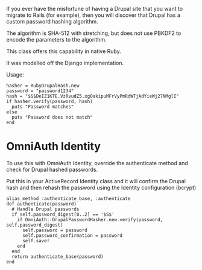 If you ever have the misfortune of having a Drupal site that you want to migrate 
to Rails (for example), then you will discover that Drupal has a custom password
hashing algorithm.

The algorithm is SHA-512 with stretching, but does not use PBKDF2 to encode the
parameters to the algorithm.

This class offers this capability in native Ruby.

It was modelled off the Django implementation.


Usage:

    hasher = RubyDrupalHash.new
    password = "password1234"
    hash = "$S$DeIZ1KTE.VzRvudZ5.xgOakipuMFrVyPmRdWTjAdYieWj27NMglI"
    if hasher.verify(password, hash)
      puts "Password matches"
    else
      puts "Password does not match"
    end



# OmniAuth Identity

To use this with OmniAuth Identity, override the authenticate method
and check for Drupal hashed passwords.

Put this in your ActiveRecord Identity class and it will confirm the Drupal
hash and then rehash the password using the Identity configuration (bcrypt)

    alias_method :authenticate_base, :authenticate
    def authenticate(password)
      # Handle Drupal passwords
      if self.password_digest[0..2] == '$S$'
        if OmniAuth::DrupalPasswordHasher.new.verify(password, self.password_digest)
          self.password = password
          self.password_confirmation = password
          self.save!
        end
      end
      return authenticate_base(password)
    end